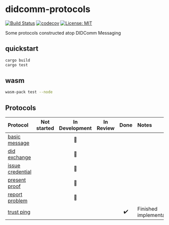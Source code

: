 # didcomm-protocols

[![Build Status](https://github.com/chriamue/didcomm-protocols/actions/workflows/coverage.yml/badge.svg)](https://github.com/chriamue/didcomm-protocols/actions)
[![codecov](https://codecov.io/gh/chriamue/didcomm-protocols/branch/main/graph/badge.svg?token=QEH2EW6LX4)](https://codecov.io/gh/chriamue/didcomm-protocols)
[![License: MIT](https://img.shields.io/badge/License-MIT-yellow.svg)](https://opensource.org/licenses/MIT)

Some protocols constructed atop DIDComm Messaging

## quickstart

```sh
cargo build
cargo test
```

## wasm

```sh
wasm-pack test --node
```

## Protocols

| Protocol                                                                                                  | Not started |     In Development     | In Review |        Done        | Notes                    |
| :-------------------------------------------------------------------------------------------------------- | :---------: | :--------------------: | :-------: | :----------------: | :----------------------- |
| [basic message](https://didcomm.org/basicmessage/2.0/)                                                    |             | :large_orange_diamond: |           |                    |                          |
| [did exchange](https://github.com/hyperledger/aries-rfcs/blob/main/features/0023-did-exchange)            |             | :large_orange_diamond: |           |                    |                          |
| [issue credential](https://github.com/hyperledger/aries-rfcs/blob/main/features/0453-issue-credential-v2) |             | :large_orange_diamond: |           |                    |                          |
| [present proof](https://github.com/hyperledger/aries-rfcs/blob/main/features/0454-present-proof-v2)       |             | :large_orange_diamond: |           |                    |                          |
| [report problem](https://github.com/hyperledger/aries-rfcs/blob/main/features/0035-report-problem)        |             | :large_orange_diamond: |           |                    |                          |
| [trust ping](https://identity.foundation/didcomm-messaging/spec/#trust-ping-protocol-20)                  |             |                        |           | :heavy_check_mark: | Finished implementation. |